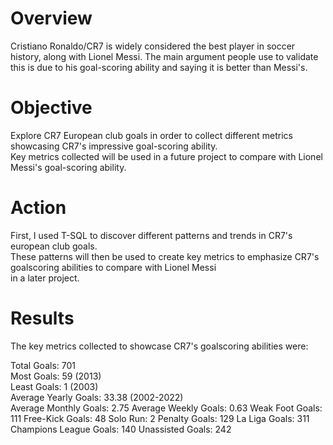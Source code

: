 # Overview
Cristiano Ronaldo/CR7 is widely considered the best player in soccer history, along with Lionel Messi. The main argument
people use to validate this is due to his goal-scoring ability and saying it is better than Messi's.

# Objective
Explore CR7 European club goals in order to collect different metrics showcasing CR7's impressive goal-scoring ability.<br/>
Key metrics collected will be used in a future project to compare with Lionel Messi's goal-scoring ability.

# Action
First, I used T-SQL to discover different patterns and trends in CR7's european club goals. <br/>
These patterns will then be used to create key metrics to emphasize CR7's goalscoring abilities to compare with Lionel Messi <br/>
in a later project.


# Results
The key metrics collected to showcase CR7's goalscoring abilities were:<br/>

Total Goals: 701 <br/>
Most Goals: 59 (2013) <br/>
Least Goals: 1 (2003) <br/>
Average Yearly Goals: 33.38 (2002-2022) <br/>
Average Monthly Goals: 2.75
Average Weekly Goals: 0.63
Weak Foot Goals: 111
Free-Kick Goals: 48
Solo Run: 2
Penalty Goals: 129
La Liga Goals: 311
Champions League Goals: 140
Unassisted Goals: 242
